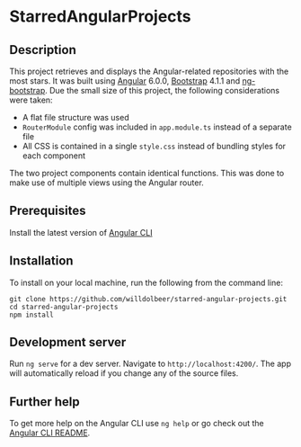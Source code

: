# StarredAngularProjects

## Description

This project retrieves and displays the Angular-related repositories with the most stars. It was built using [Angular](https://github.com/angular/angular) 6.0.0, [Bootstrap](https://github.com/twbs/bootstrap) 4.1.1 and [ng-bootstrap](https://github.com/ng-bootstrap/ng-bootstrap). Due the small size of this project, the following considerations were taken:

- A flat file structure was used
- `RouterModule` config was included in `app.module.ts` instead of a separate file
- All CSS is contained in a single `style.css` instead of bundling styles for each component

The two project components contain identical functions. This was done to make use of multiple views using the Angular router.

## Prerequisites

Install the latest version of [Angular CLI](https://github.com/angular/angular-cli)

## Installation

To install on your local machine, run the following from the command line:

    git clone https://github.com/willdolbeer/starred-angular-projects.git
    cd starred-angular-projects
    npm install
    
## Development server

Run `ng serve` for a dev server. Navigate to `http://localhost:4200/`. The app will automatically reload if you change any of the source files.

## Further help

To get more help on the Angular CLI use `ng help` or go check out the [Angular CLI README](https://github.com/angular/angular-cli/blob/master/README.md).
